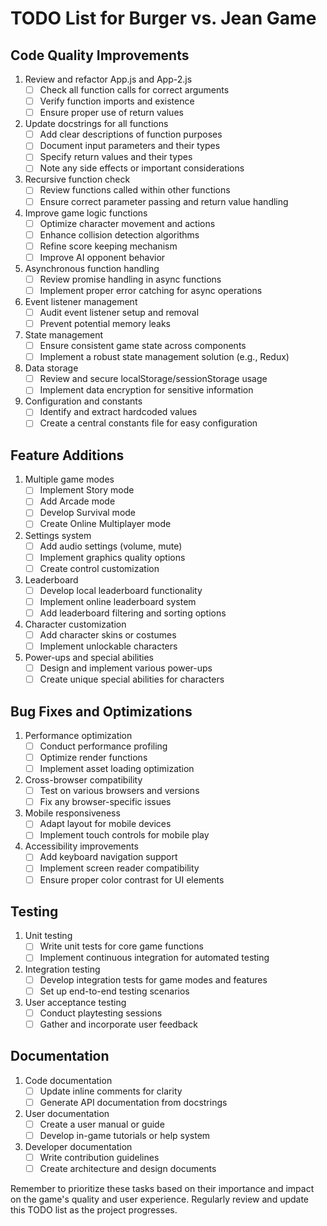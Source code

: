 # TODO List for Burger vs. Jean Game

## Code Quality Improvements

1. Review and refactor App.js and App-2.js
   - [ ] Check all function calls for correct arguments
   - [ ] Verify function imports and existence
   - [ ] Ensure proper use of return values

2. Update docstrings for all functions
   - [ ] Add clear descriptions of function purposes
   - [ ] Document input parameters and their types
   - [ ] Specify return values and their types
   - [ ] Note any side effects or important considerations

3. Recursive function check
   - [ ] Review functions called within other functions
   - [ ] Ensure correct parameter passing and return value handling

4. Improve game logic functions
   - [ ] Optimize character movement and actions
   - [ ] Enhance collision detection algorithms
   - [ ] Refine score keeping mechanism
   - [ ] Improve AI opponent behavior

5. Asynchronous function handling
   - [ ] Review promise handling in async functions
   - [ ] Implement proper error catching for async operations

6. Event listener management
   - [ ] Audit event listener setup and removal
   - [ ] Prevent potential memory leaks

7. State management
   - [ ] Ensure consistent game state across components
   - [ ] Implement a robust state management solution (e.g., Redux)

8. Data storage
   - [ ] Review and secure localStorage/sessionStorage usage
   - [ ] Implement data encryption for sensitive information

9. Configuration and constants
   - [ ] Identify and extract hardcoded values
   - [ ] Create a central constants file for easy configuration

## Feature Additions

1. Multiple game modes
   - [ ] Implement Story mode
   - [ ] Add Arcade mode
   - [ ] Develop Survival mode
   - [ ] Create Online Multiplayer mode

2. Settings system
   - [ ] Add audio settings (volume, mute)
   - [ ] Implement graphics quality options
   - [ ] Create control customization

3. Leaderboard
   - [ ] Develop local leaderboard functionality
   - [ ] Implement online leaderboard system
   - [ ] Add leaderboard filtering and sorting options

4. Character customization
   - [ ] Add character skins or costumes
   - [ ] Implement unlockable characters

5. Power-ups and special abilities
   - [ ] Design and implement various power-ups
   - [ ] Create unique special abilities for characters

## Bug Fixes and Optimizations

1. Performance optimization
   - [ ] Conduct performance profiling
   - [ ] Optimize render functions
   - [ ] Implement asset loading optimization

2. Cross-browser compatibility
   - [ ] Test on various browsers and versions
   - [ ] Fix any browser-specific issues

3. Mobile responsiveness
   - [ ] Adapt layout for mobile devices
   - [ ] Implement touch controls for mobile play

4. Accessibility improvements
   - [ ] Add keyboard navigation support
   - [ ] Implement screen reader compatibility
   - [ ] Ensure proper color contrast for UI elements

## Testing

1. Unit testing
   - [ ] Write unit tests for core game functions
   - [ ] Implement continuous integration for automated testing

2. Integration testing
   - [ ] Develop integration tests for game modes and features
   - [ ] Set up end-to-end testing scenarios

3. User acceptance testing
   - [ ] Conduct playtesting sessions
   - [ ] Gather and incorporate user feedback

## Documentation

1. Code documentation
   - [ ] Update inline comments for clarity
   - [ ] Generate API documentation from docstrings

2. User documentation
   - [ ] Create a user manual or guide
   - [ ] Develop in-game tutorials or help system

3. Developer documentation
   - [ ] Write contribution guidelines
   - [ ] Create architecture and design documents

Remember to prioritize these tasks based on their importance and impact on the game's quality and user experience. Regularly review and update this TODO list as the project progresses.